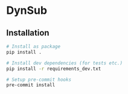 # DynSub

## Installation

```sh
# Install as package
pip install .

# Install dev dependencies (for tests etc.)
pip install -r requirements_dev.txt

# Setup pre-commit hooks
pre-commit install
```

